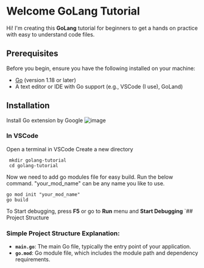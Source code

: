 
# Welcome GoLang Tutorial

Hi! I'm creating this **GoLang** tutorial for beginners to get a hands on practice with easy to understand code files. 

## Prerequisites

Before you begin, ensure you have the following installed on your machine:

- [Go](https://golang.org/dl/) (version 1.18 or later)
- A text editor or IDE with Go support (e.g., VSCode (I use), GoLand)

## Installation

Install Go extension by Google
![image](https://github.com/user-attachments/assets/e1ca51d7-6ae9-4f83-b38f-355359b0bf55)

 ### In VSCode

 Open a terminal in VSCode
 Create a new directory
 

     mkdir golang-tutorial
     cd golang-tutorial

 Now we need to add go modules file for easy build. Run the below command. "your_mod_name" can be any name you like to use. 

 

    go mod init "your_mod_name"
    go build

 To Start debugging, press **F5** or go to **Run** menu and **Start Debugging**
`## Project Structure


### Simple Project Structure Explanation:

- **`main.go`**: The main Go file, typically the entry point of your application.
- **`go.mod`**: Go module file, which includes the module path and dependency requirements.

